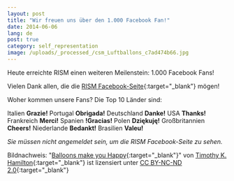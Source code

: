 ```yaml
---
layout: post
title: "Wir freuen uns über den 1.000 Facebook Fan!"
date: 2014-06-06
lang: de
post: true
category: self_representation
image: /uploads/_processed_/csm_Luftballons_c7ad474b66.jpg
---
```



Heute erreichte RISM einen weiteren Meilenstein: 1.000 Facebook Fans!

Vielen Dank allen, die die [RISM Facebook-Seite](https://www.facebook.com/RISM.info){:target="_blank"} mögen!

Woher kommen unsere Fans? Die Top 10 Länder sind:

Italien **Grazie!**
Portugal **Obrigada!**
Deutschland **Danke!**
USA **Thanks!**
Frankreich **Merci!**
Spanien **!Gracias!**
Polen **Dziękuję!**
Großbritannien **Cheers!**
Niederlande **Bedankt!**
Brasilien **Valeu!**



_Sie müssen nicht angemeldet sein, um die RISM Facebook-Seite zu sehen._

Bildnachweis: "[Balloons make you Happy](https://www.flickr.com/photos/bestrated1/247851287){:target="_blank"}" von [Timothy K. Hamilton](https://www.flickr.com/photos/bestrated1/){:target="_blank"} ist lizensiert unter [CC BY-NC-ND 2.0](https://creativecommons.org/licenses/by-nc-nd/2.0/deed.de){:target="_blank"}